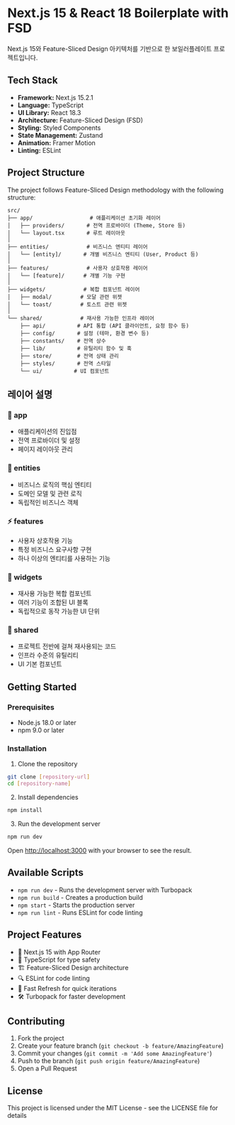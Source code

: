 # Next.js 15 & React 18 Boilerplate with FSD

Next.js 15와 Feature-Sliced Design 아키텍처를 기반으로 한 보일러플레이트 프로젝트입니다.

## Tech Stack

- **Framework:** Next.js 15.2.1
- **Language:** TypeScript
- **UI Library:** React 18.3
- **Architecture:** Feature-Sliced Design (FSD)
- **Styling:** Styled Components
- **State Management:** Zustand
- **Animation:** Framer Motion
- **Linting:** ESLint

## Project Structure

The project follows Feature-Sliced Design methodology with the following structure:

```
src/
├── app/                  # 애플리케이션 초기화 레이어
│   ├── providers/       # 전역 프로바이더 (Theme, Store 등)
│   └── layout.tsx       # 루트 레이아웃
│
├── entities/            # 비즈니스 엔티티 레이어
│   └── [entity]/       # 개별 비즈니스 엔티티 (User, Product 등)
│
├── features/            # 사용자 상호작용 레이어
│   └── [feature]/      # 개별 기능 구현
│
├── widgets/            # 복합 컴포넌트 레이어
│   ├── modal/         # 모달 관련 위젯
│   └── toast/         # 토스트 관련 위젯
│
└── shared/            # 재사용 가능한 인프라 레이어
    ├── api/          # API 통합 (API 클라이언트, 요청 함수 등)
    ├── config/       # 설정 (테마, 환경 변수 등)
    ├── constants/    # 전역 상수
    ├── lib/          # 유틸리티 함수 및 훅
    ├── store/        # 전역 상태 관리
    ├── styles/       # 전역 스타일
    └── ui/          # UI 컴포넌트
```

## 레이어 설명

### 📱 app

- 애플리케이션의 진입점
- 전역 프로바이더 및 설정
- 페이지 레이아웃 관리

### 🎯 entities

- 비즈니스 로직의 핵심 엔티티
- 도메인 모델 및 관련 로직
- 독립적인 비즈니스 객체

### ⚡ features

- 사용자 상호작용 기능
- 특정 비즈니스 요구사항 구현
- 하나 이상의 엔티티를 사용하는 기능

### 🎨 widgets

- 재사용 가능한 복합 컴포넌트
- 여러 기능이 조합된 UI 블록
- 독립적으로 동작 가능한 UI 단위

### 🔧 shared

- 프로젝트 전반에 걸쳐 재사용되는 코드
- 인프라 수준의 유틸리티
- UI 기본 컴포넌트

## Getting Started

### Prerequisites

- Node.js 18.0 or later
- npm 9.0 or later

### Installation

1. Clone the repository

```bash
git clone [repository-url]
cd [repository-name]
```

2. Install dependencies

```bash
npm install
```

3. Run the development server

```bash
npm run dev
```

Open [http://localhost:3000](http://localhost:3000) with your browser to see the result.

## Available Scripts

- `npm run dev` - Runs the development server with Turbopack
- `npm run build` - Creates a production build
- `npm start` - Starts the production server
- `npm run lint` - Runs ESLint for code linting

## Project Features

- 🚀 Next.js 15 with App Router
- 📝 TypeScript for type safety
- 🏗️ Feature-Sliced Design architecture
- 🔍 ESLint for code linting
- 🔄 Fast Refresh for quick iterations
- 🛠️ Turbopack for faster development

## Contributing

1. Fork the project
2. Create your feature branch (`git checkout -b feature/AmazingFeature`)
3. Commit your changes (`git commit -m 'Add some AmazingFeature'`)
4. Push to the branch (`git push origin feature/AmazingFeature`)
5. Open a Pull Request

## License

This project is licensed under the MIT License - see the LICENSE file for details
